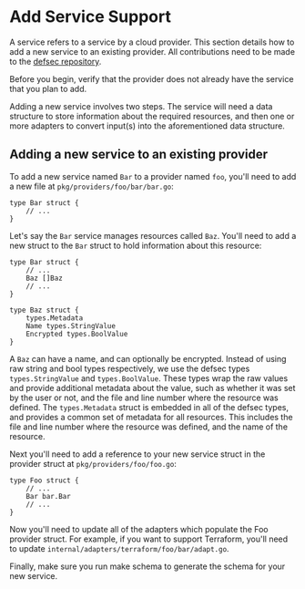 # Add Service Support

A service refers to a service by a cloud provider. This section details how to add a new service to an existing provider. All contributions need to be made to the [defsec repository](https://github.com/aquasecurity/defsec/).

Before you begin, verify that the provider does not already have the service that you plan to add.

Adding a new service involves two steps. The service will need a data structure to store information about the required resources, and then one or more adapters to convert input(s) into the aforementioned data structure.

## Adding a new service to an existing provider

To add a new service named `Bar` to a provider named `foo`, you'll need to add a new file at `pkg/providers/foo/bar/bar.go`:

```
type Bar struct {
    // ...
}
```

Let's say the `Bar` service manages resources called `Baz`. You'll need to add a new struct to the `Bar` struct to hold information about this resource:

```
type Bar struct {
    // ...
    Baz []Baz
    // ...
}

type Baz struct {
    types.Metadata
	Name types.StringValue
	Encrypted types.BoolValue
}
```

A `Baz` can have a name, and can optionally be encrypted. Instead of using raw string and bool types respectively, we use the defsec types `types.StringValue` and `types.BoolValue`. These types wrap the raw values and provide additional metadata about the value, such as whether it was set by the user or not, and the file and line number where the resource was defined. The `types.Metadata` struct is embedded in all of the defsec types, and provides a common set of metadata for all resources. This includes the file and line number where the resource was defined, and the name of the resource.

Next you'll need to add a reference to your new service struct in the provider struct at `pkg/providers/foo/foo.go`:

```
type Foo struct {
    // ...
    Bar bar.Bar
    // ...
}
```

Now you'll need to update all of the adapters which populate the Foo provider struct. For example, if you want to support Terraform, you'll need to update `internal/adapters/terraform/foo/bar/adapt.go`.

Finally, make sure you run make schema to generate the schema for your new service.